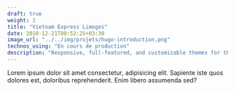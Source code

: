 ```yaml
---
draft: true
weight: 2
title: "Vietnam Express Limoges"
date: 2018-12-21T00:52:25+03:30
image_url: "../../img/projets/hugo-introduction.png"
technos_using: "En cours de production"
description: "Responsive, full-featured, and customizable themes for the popular static site generator Hugo. "
---
```


Lorem ipsum dolor sit amet consectetur, adipisicing elit. Sapiente iste quos dolores est, doloribus reprehenderit. Enim libero assumenda sed?